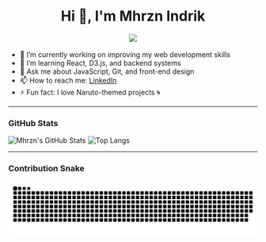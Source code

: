 <h1 align="center">Hi 👋, I'm Mhrzn Indrik</h1>
<p align="center">
  <img src="https://readme-typing-svg.herokuapp.com?font=Fira+Code&size=22&pause=1000&center=true&width=435&lines=Junior+Software+Developer;Web+Dev+%7C+Open+Source+Enthusiast;Always+learning+new+things" />
</p>

- 🔭 I’m currently working on improving my web development skills  
- 🌱 I’m learning React, D3.js, and backend systems  
- 💬 Ask me about JavaScript, Git, and front-end design  
- 📫 How to reach me: [LinkedIn](www.linkedin.com/in/indrik-maharjan-039192348)  
- ⚡ Fun fact: I love Naruto-themed projects 🌀

---

### GitHub Stats

![Mhrzn's GitHub Stats](https://github-readme-stats.vercel.app/api?username=mhrznindrik&show_icons=true&theme=tokyonight)
![Top Langs](https://github-readme-stats.vercel.app/api/top-langs/?username=mhrznindrik&layout=compact&theme=tokyonight)

---

### Contribution Snake

![Snake animation](https://raw.githubusercontent.com/Platane/Platane/output/github-contribution-grid-snake.svg)
